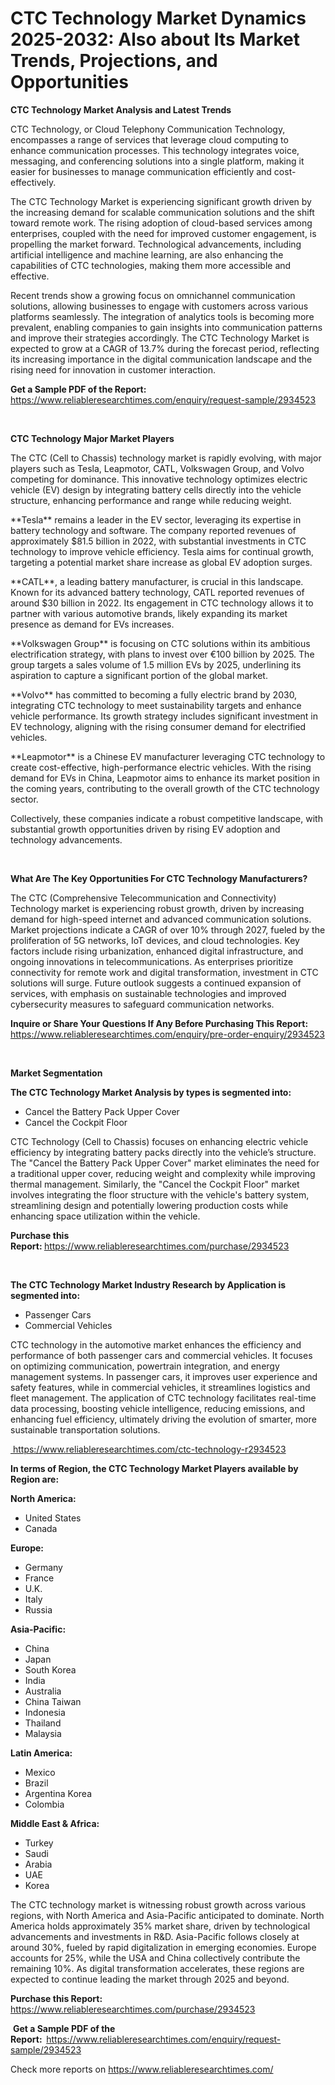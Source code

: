 <p><h1>CTC Technology Market Dynamics 2025-2032: Also about Its Market Trends, Projections, and Opportunities</h1></p><p><strong>CTC Technology Market Analysis and Latest Trends</strong></p>
<p><p>CTC Technology, or Cloud Telephony Communication Technology, encompasses a range of services that leverage cloud computing to enhance communication processes. This technology integrates voice, messaging, and conferencing solutions into a single platform, making it easier for businesses to manage communication efficiently and cost-effectively. </p><p>The CTC Technology Market is experiencing significant growth driven by the increasing demand for scalable communication solutions and the shift toward remote work. The rising adoption of cloud-based services among enterprises, coupled with the need for improved customer engagement, is propelling the market forward. Technological advancements, including artificial intelligence and machine learning, are also enhancing the capabilities of CTC technologies, making them more accessible and effective.</p><p>Recent trends show a growing focus on omnichannel communication solutions, allowing businesses to engage with customers across various platforms seamlessly. The integration of analytics tools is becoming more prevalent, enabling companies to gain insights into communication patterns and improve their strategies accordingly. The CTC Technology Market is expected to grow at a CAGR of 13.7% during the forecast period, reflecting its increasing importance in the digital communication landscape and the rising need for innovation in customer interaction.</p></p>
<p><strong>Get a Sample PDF of the Report:&nbsp;</strong> <a href="https://www.reliableresearchtimes.com/enquiry/request-sample/2934523?utm_campaign=2179&utm_medium=2&utm_source=Github&utm_content=ia&utm_term=13032025&utm_id=ctc-technology">https://www.reliableresearchtimes.com/enquiry/request-sample/2934523</a></p>
<p>&nbsp;</p>
<p><strong>CTC Technology Major Market Players</strong></p>
<p><p>The CTC (Cell to Chassis) technology market is rapidly evolving, with major players such as Tesla, Leapmotor, CATL, Volkswagen Group, and Volvo competing for dominance. This innovative technology optimizes electric vehicle (EV) design by integrating battery cells directly into the vehicle structure, enhancing performance and range while reducing weight.</p><p>**Tesla** remains a leader in the EV sector, leveraging its expertise in battery technology and software. The company reported revenues of approximately $81.5 billion in 2022, with substantial investments in CTC technology to improve vehicle efficiency. Tesla aims for continual growth, targeting a potential market share increase as global EV adoption surges.</p><p>**CATL**, a leading battery manufacturer, is crucial in this landscape. Known for its advanced battery technology, CATL reported revenues of around $30 billion in 2022. Its engagement in CTC technology allows it to partner with various automotive brands, likely expanding its market presence as demand for EVs increases.</p><p>**Volkswagen Group** is focusing on CTC solutions within its ambitious electrification strategy, with plans to invest over €100 billion by 2025. The group targets a sales volume of 1.5 million EVs by 2025, underlining its aspiration to capture a significant portion of the global market.</p><p>**Volvo** has committed to becoming a fully electric brand by 2030, integrating CTC technology to meet sustainability targets and enhance vehicle performance. Its growth strategy includes significant investment in EV technology, aligning with the rising consumer demand for electrified vehicles.</p><p>**Leapmotor** is a Chinese EV manufacturer leveraging CTC technology to create cost-effective, high-performance electric vehicles. With the rising demand for EVs in China, Leapmotor aims to enhance its market position in the coming years, contributing to the overall growth of the CTC technology sector. </p><p>Collectively, these companies indicate a robust competitive landscape, with substantial growth opportunities driven by rising EV adoption and technology advancements.</p></p>
<p>&nbsp;</p>
<p><strong>What Are The Key Opportunities For CTC Technology Manufacturers?</strong></p>
<p><p>The CTC (Comprehensive Telecommunication and Connectivity) Technology market is experiencing robust growth, driven by increasing demand for high-speed internet and advanced communication solutions. Market projections indicate a CAGR of over 10% through 2027, fueled by the proliferation of 5G networks, IoT devices, and cloud technologies. Key factors include rising urbanization, enhanced digital infrastructure, and ongoing innovations in telecommunications. As enterprises prioritize connectivity for remote work and digital transformation, investment in CTC solutions will surge. Future outlook suggests a continued expansion of services, with emphasis on sustainable technologies and improved cybersecurity measures to safeguard communication networks.</p></p>
<p><strong>Inquire or Share Your Questions If Any Before Purchasing This Report:</strong> <a href="https://www.reliableresearchtimes.com/enquiry/pre-order-enquiry/2934523?utm_campaign=2179&utm_medium=2&utm_source=Github&utm_content=ia&utm_term=13032025&utm_id=ctc-technology">https://www.reliableresearchtimes.com/enquiry/pre-order-enquiry/2934523</a></p>
<p>&nbsp;</p>
<p><strong>Market Segmentation</strong></p>
<p><strong>The CTC Technology Market Analysis by types is segmented into:</strong></p>
<p><ul><li>Cancel the Battery Pack Upper Cover</li><li>Cancel the Cockpit Floor</li></ul></p>
<p><p>CTC Technology (Cell to Chassis) focuses on enhancing electric vehicle efficiency by integrating battery packs directly into the vehicle’s structure. The "Cancel the Battery Pack Upper Cover" market eliminates the need for a traditional upper cover, reducing weight and complexity while improving thermal management. Similarly, the "Cancel the Cockpit Floor" market involves integrating the floor structure with the vehicle's battery system, streamlining design and potentially lowering production costs while enhancing space utilization within the vehicle.</p></p>
<p><strong>Purchase this Report:&nbsp;</strong><a href="https://www.reliableresearchtimes.com/purchase/2934523?utm_campaign=2179&utm_medium=2&utm_source=Github&utm_content=ia&utm_term=13032025&utm_id=ctc-technology">https://www.reliableresearchtimes.com/purchase/2934523</a></p>
<p>&nbsp;</p>
<p><strong>The CTC Technology Market Industry Research by Application is segmented into:</strong></p>
<p><ul><li>Passenger Cars</li><li>Commercial Vehicles</li></ul></p>
<p><p>CTC technology in the automotive market enhances the efficiency and performance of both passenger cars and commercial vehicles. It focuses on optimizing communication, powertrain integration, and energy management systems. In passenger cars, it improves user experience and safety features, while in commercial vehicles, it streamlines logistics and fleet management. The application of CTC technology facilitates real-time data processing, boosting vehicle intelligence, reducing emissions, and enhancing fuel efficiency, ultimately driving the evolution of smarter, more sustainable transportation solutions.</p></p>
<p><a href="https://www.reliableresearchtimes.com/ctc-technology-r2934523?utm_campaign=2179&utm_medium=2&utm_source=Github&utm_content=ia&utm_term=13032025&utm_id=ctc-technology">&nbsp;https://www.reliableresearchtimes.com/ctc-technology-r2934523</a></p>
<p><strong>In terms of Region, the CTC Technology Market Players available by Region are:</strong></p>
<p>
    <p> <strong> North America: </strong>
        <ul>
            <li>United States</li>
            <li>Canada</li>
        </ul>
        </p> 
    <p> <strong> Europe: </strong>
        <ul>
            <li>Germany</li>
            <li>France</li>
            <li>U.K.</li>
            <li>Italy</li>
            <li>Russia</li>
        </ul>
        </p> 
    <p> <strong> Asia-Pacific: </strong>
        <ul>
            <li>China</li>
            <li>Japan</li>
            <li>South Korea</li>
            <li>India</li>
            <li>Australia</li>
            <li>China Taiwan</li>
            <li>Indonesia</li>
            <li>Thailand</li>
            <li>Malaysia</li>
        </ul>
        </p> 
    <p> <strong> Latin America: </strong>
        <ul>
            <li>Mexico</li>
            <li>Brazil</li>
            <li>Argentina Korea</li>
            <li>Colombia</li>
        </ul>
        </p> 
    <p> <strong> Middle East & Africa: </strong>
        <ul>
            <li>Turkey</li>
            <li>Saudi</li>
            <li>Arabia</li>
            <li>UAE</li>
            <li>Korea</li>
        </ul>
    </p>
    </p>
<p><p>The CTC technology market is witnessing robust growth across various regions, with North America and Asia-Pacific anticipated to dominate. North America holds approximately 35% market share, driven by technological advancements and investments in R&D. Asia-Pacific follows closely at around 30%, fueled by rapid digitalization in emerging economies. Europe accounts for 25%, while the USA and China collectively contribute the remaining 10%. As digital transformation accelerates, these regions are expected to continue leading the market through 2025 and beyond.</p></p>
<p><strong>Purchase this Report: </strong><a href="https://www.reliableresearchtimes.com/purchase/2934523?utm_campaign=2179&utm_medium=2&utm_source=Github&utm_content=ia&utm_term=13032025&utm_id=ctc-technology">https://www.reliableresearchtimes.com/purchase/2934523</a></p>
<p>&nbsp;<strong>Get a Sample PDF of the Report:&nbsp;&nbsp;</strong><a href="https://www.reliableresearchtimes.com/enquiry/request-sample/2934523?utm_campaign=2179&utm_medium=2&utm_source=Github&utm_content=ia&utm_term=13032025&utm_id=ctc-technology">https://www.reliableresearchtimes.com/enquiry/request-sample/2934523</a></p>
<p><strong></strong></p>
<p>Check more reports on <a href="https://www.reliableresearchtimes.com/?utm_campaign=2179&utm_medium=2&utm_source=Github&utm_content=ia&utm_term=13032025&utm_id=ctc-technology">https://www.reliableresearchtimes.com/</a></p>